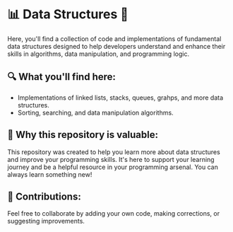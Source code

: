 # 📊 Data Structures 🧮

Here, you'll find a collection of code and implementations of fundamental data structures designed to help developers understand and enhance their skills in algorithms, data manipulation, and programming logic.

## 🔍 What you'll find here:

- Implementations of linked lists, stacks, queues, grahps, and more data structures.
- Sorting, searching, and data manipulation algorithms.

## 🚀 Why this repository is valuable:

This repository was created to help you learn more about data structures and improve your programming skills. It's here to support your learning journey and be a helpful resource in your programming arsenal. You can always learn something new!

## 🤝 Contributions:

Feel free to collaborate by adding your own code, making corrections, or suggesting improvements.
